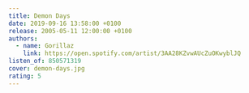 ```yaml
---
title: Demon Days
date: 2019-09-16 13:58:00 +0100
release: 2005-05-11 12:00:00 +0100
authors:
  - name: Gorillaz
    link: https://open.spotify.com/artist/3AA28KZvwAUcZuOKwyblJQ
listen_of: 850571319
cover: demon-days.jpg
rating: 5
---
```

